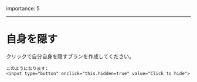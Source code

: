 importance: 5

---

# 自身を隠す

クリックで自分自身を隠すブランを作成してください。

```online
このようになります:
<input type="button" onclick="this.hidden=true" value="Click to hide">
```
